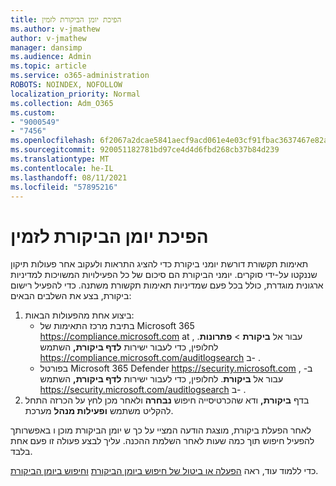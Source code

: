 ```yaml
---
title: הפיכת יומן הביקורת לזמין
ms.author: v-jmathew
author: v-jmathew
manager: dansimp
ms.audience: Admin
ms.topic: article
ms.service: o365-administration
ROBOTS: NOINDEX, NOFOLLOW
localization_priority: Normal
ms.collection: Adm_O365
ms.custom:
- "9000549"
- "7456"
ms.openlocfilehash: 6f2067a2dcae5841aecf9acd061e4e03cf91fbac3637467e82aee2fbc9340f9a
ms.sourcegitcommit: 920051182781bd97ce4d4d6fbd268cb37b84d239
ms.translationtype: MT
ms.contentlocale: he-IL
ms.lasthandoff: 08/11/2021
ms.locfileid: "57895216"
---
```

# <a name="enable-the-audit-log"></a>הפיכת יומן הביקורת לזמין

תאימות תקשורת דורשת יומני ביקורת כדי להציג התראות ולעקוב אחר פעולות תיקון שננקטו על-ידי סוקרים. יומני הביקורת הם סיכום של כל הפעילויות המשויכות למדיניות ארגונית מוגדרת, כולל בכל פעם שמדיניות תאימות תקשורת משתנה. כדי להפעיל רישום ביקורת, בצע את השלבים הבאים:

1. ביצוע אחת מהפעולות הבאות:
   - בתיבת מרכז התאימות של Microsoft 365 <https://compliance.microsoft.com> at , עבור אל **ביקורת** \> **פתרונות**. לחלופין, כדי לעבור ישירות **לדף ביקורת,** השתמש <https://compliance.microsoft.com/auditlogsearch> ב- .
   - בפורטל Microsoft 365 Defender <https://security.microsoft.com> ב- , עבור אל **ביקורת**. לחלופין, כדי לעבור ישירות **לדף ביקורת,** השתמש <https://security.microsoft.com/auditlogsearch> ב- .
2. בדף **ביקורת,** ודא שהכרטיסייה חיפוש **נבחרה** ולאחר מכן לחץ על הכרזה התחל להקליט משתמש **ופעילות מנהל** מערכת.

לאחר הפעלת ביקורת, מוצגת הודעה המציי על כך ש יומן הביקורת מוכן ו באפשרותך להפעיל חיפוש תוך כמה שעות לאחר השלמת ההכנה. עליך לבצע פעולה זו פעם אחת בלבד.

כדי ללמוד עוד, ראה [הפעלה או ביטול של חיפוש ביומן הביקורת](https://docs.microsoft.com/microsoft-365/compliance/turn-audit-log-search-on-or-off) [וחיפוש ביומן הביקורת](https://docs.microsoft.com/microsoft-365/compliance/search-the-audit-log-in-security-and-compliance).
